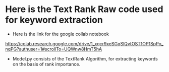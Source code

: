 # Here is the Text Rank Raw code used for keyword extraction

* Here is the link for the google collab notebook

https://colab.research.google.com/drive/1_xqcr9xeSGqSlQvtOST1OP1SpPo_nqPG?authuser=1#scrollTo=UQWnw8HmT5hA

* Model.py consists of the TextRank Algorithm, for extracting keywords on the basis of rank importance.
